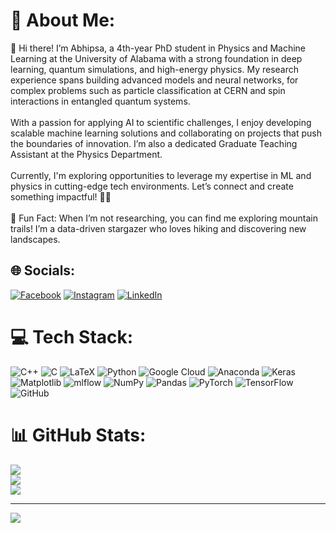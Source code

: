 # 💫 About Me:
👋 Hi there! I’m Abhipsa, a 4th-year PhD student in Physics and Machine Learning at the University of Alabama with a strong foundation in deep learning, quantum simulations, and high-energy physics. My research experience spans building advanced models and neural networks, for complex problems such as particle classification at CERN and spin interactions in entangled quantum systems.<br><br>With a passion for applying AI to scientific challenges, I enjoy developing scalable machine learning solutions and collaborating on projects that push the boundaries of innovation. I’m also a dedicated Graduate Teaching Assistant at the Physics Department.<br><br>Currently, I'm exploring opportunities to leverage my expertise in ML and physics in cutting-edge tech environments. Let’s connect and create something impactful! 🌌✨<br><br>🌌 Fun Fact: When I’m not researching, you can find me exploring mountain trails! I’m a data-driven stargazer who loves hiking and discovering new landscapes.


## 🌐 Socials:
[![Facebook](https://img.shields.io/badge/Facebook-%231877F2.svg?logo=Facebook&logoColor=white)](https://facebook.com/https://www.facebook.com/abhipsa.acharya.9/) [![Instagram](https://img.shields.io/badge/Instagram-%23E4405F.svg?logo=Instagram&logoColor=white)](https://instagram.com/travel_with_abhipsa) [![LinkedIn](https://img.shields.io/badge/LinkedIn-%230077B5.svg?logo=linkedin&logoColor=white)](https://linkedin.com/in/https://www.linkedin.com/in/abhipsa-acharya-1abba71a4/) 


# 💻 Tech Stack:
![C++](https://img.shields.io/badge/c++-%2300599C.svg?style=for-the-badge&logo=c%2B%2B&logoColor=white) ![C](https://img.shields.io/badge/c-%2300599C.svg?style=for-the-badge&logo=c&logoColor=white) ![LaTeX](https://img.shields.io/badge/latex-%23008080.svg?style=for-the-badge&logo=latex&logoColor=white) ![Python](https://img.shields.io/badge/python-3670A0?style=for-the-badge&logo=python&logoColor=ffdd54) ![Google Cloud](https://img.shields.io/badge/GoogleCloud-%234285F4.svg?style=for-the-badge&logo=google-cloud&logoColor=white) ![Anaconda](https://img.shields.io/badge/Anaconda-%2344A833.svg?style=for-the-badge&logo=anaconda&logoColor=white) ![Keras](https://img.shields.io/badge/Keras-%23D00000.svg?style=for-the-badge&logo=Keras&logoColor=white) ![Matplotlib](https://img.shields.io/badge/Matplotlib-%23ffffff.svg?style=for-the-badge&logo=Matplotlib&logoColor=black) ![mlflow](https://img.shields.io/badge/mlflow-%23d9ead3.svg?style=for-the-badge&logo=numpy&logoColor=blue) ![NumPy](https://img.shields.io/badge/numpy-%23013243.svg?style=for-the-badge&logo=numpy&logoColor=white) ![Pandas](https://img.shields.io/badge/pandas-%23150458.svg?style=for-the-badge&logo=pandas&logoColor=white) ![PyTorch](https://img.shields.io/badge/PyTorch-%23EE4C2C.svg?style=for-the-badge&logo=PyTorch&logoColor=white) ![TensorFlow](https://img.shields.io/badge/TensorFlow-%23FF6F00.svg?style=for-the-badge&logo=TensorFlow&logoColor=white) ![GitHub](https://img.shields.io/badge/github-%23121011.svg?style=for-the-badge&logo=github&logoColor=white)
# 📊 GitHub Stats:
![](https://github-readme-stats.vercel.app/api?username=aviiacharya&theme=dark&hide_border=false&include_all_commits=false&count_private=false)<br/>
![](https://github-readme-streak-stats.herokuapp.com/?user=aviiacharya&theme=dark&hide_border=false)<br/>
![](https://github-readme-stats.vercel.app/api/top-langs/?username=aviiacharya&theme=dark&hide_border=false&include_all_commits=false&count_private=false&layout=compact)

---
[![](https://visitcount.itsvg.in/api?id=aviiacharya&icon=0&color=0)](https://visitcount.itsvg.in)

<!-- Proudly created with GPRM ( https://gprm.itsvg.in ) -->
